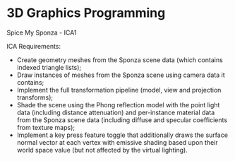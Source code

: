 # 3D Graphics Programming

Spice My Sponza - ICA1

ICA Requirements:
* Create geometry meshes from the Sponza scene data (which contains indexed triangle lists);
* Draw instances of meshes from the Sponza scene using camera data it contains;
* Implement the full transformation pipeline (model, view and projection transforms);
* Shade the scene using the Phong reflection model with the point light data (including distance attenuation) and per-instance material data from the Sponza scene data (including diffuse and specular coefficients from texture maps);
* Implement a key press feature toggle that additionally draws the surface normal vector at each vertex with emissive shading based upon their world space value (but not affected by the virtual lighting).
